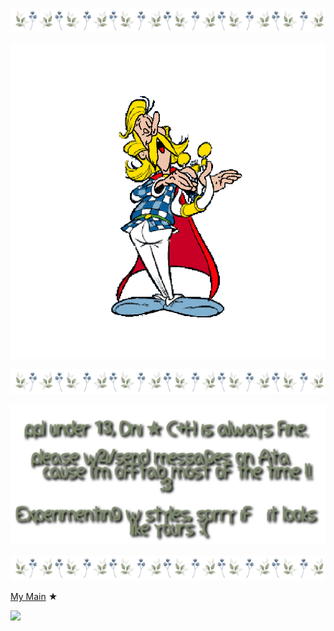 ![★](https://github.com/TR0UBADIX/TR0UBADIX/blob/148dc893bbf3eed7947a4a09b576f5d5f5a0a625/tumblr_3ade25936d921f22ca6b5a9f5e4119c0_a9f97aa4_1280.png)

![Me, face reveal!](https://github.com/TR0UBADIX/TR0UBADIX/blob/ca21add0e8709f464b246089dbffdcfe8191956d/ce4f16fe3d28fffadb0b965ab2a636d3.gif)


![★](https://github.com/TR0UBADIX/TR0UBADIX/blob/148dc893bbf3eed7947a4a09b576f5d5f5a0a625/tumblr_3ade25936d921f22ca6b5a9f5e4119c0_a9f97aa4_1280.png)


![★](https://github.com/TR0UBADIX/TR0UBADIX/blob/c5b6e94368b347e675021d5d4ba6c60a985c1878/Titelloses%20305_20250118121457.png)




![★](https://github.com/TR0UBADIX/TR0UBADIX/blob/148dc893bbf3eed7947a4a09b576f5d5f5a0a625/tumblr_3ade25936d921f22ca6b5a9f5e4119c0_a9f97aa4_1280.png)



[My Main](https://github.com/SACRlFICE)   ★ 




![](https://komarev.com/ghpvc/?username=Bleedingcannibal&abbreviated=true&color=grey&label=GAULS)
